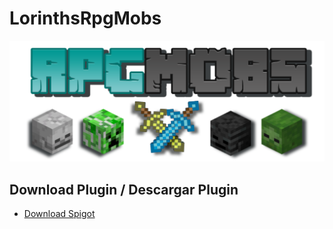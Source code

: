 # LorinthsRpgMobs

![alt Banner](https://github.com/MrNizzy/Translate-Plugins-Spigot/blob/master/Images/RPGMobs.png?raw=true)

## Download Plugin / Descargar Plugin

* [Download Spigot](https://www.spigotmc.org/resources/lorinthsrpgmobs.53568/)
